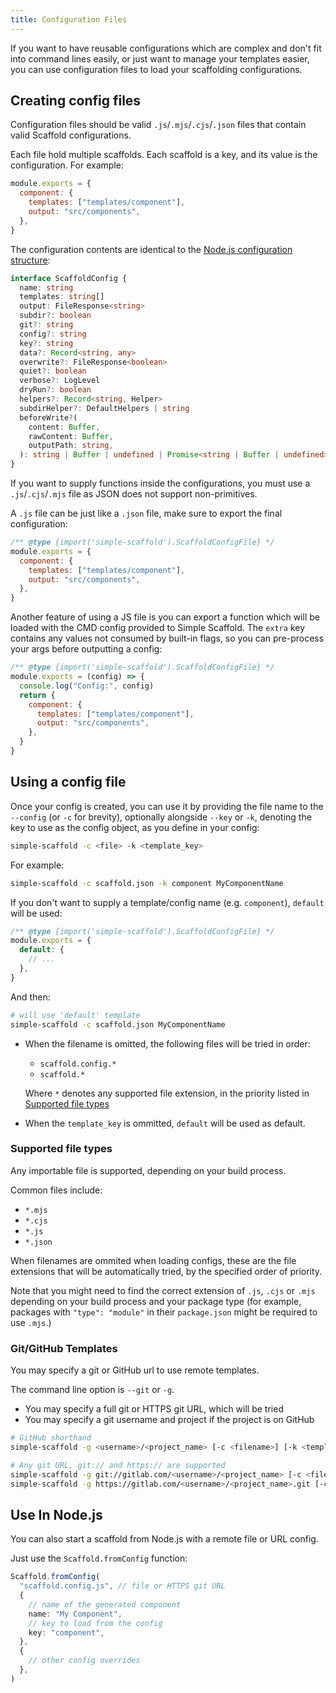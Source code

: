 ```yaml
---
title: Configuration Files
---
```


If you want to have reusable configurations which are complex and don't fit into command lines
easily, or just want to manage your templates easier, you can use configuration files to load your
scaffolding configurations.

## Creating config files

Configuration files should be valid `.js`/`.mjs`/`.cjs`/`.json` files that contain valid Scaffold
configurations.

Each file hold multiple scaffolds. Each scaffold is a key, and its value is the configuration. For
example:

```js
module.exports = {
  component: {
    templates: ["templates/component"],
    output: "src/components",
  },
}
```

The configuration contents are identical to the
[Node.js configuration structure](https://chenasraf.github.io/simple-scaffold/docs/usage/node):

```ts
interface ScaffoldConfig {
  name: string
  templates: string[]
  output: FileResponse<string>
  subdir?: boolean
  git?: string
  config?: string
  key?: string
  data?: Record<string, any>
  overwrite?: FileResponse<boolean>
  quiet?: boolean
  verbose?: LogLevel
  dryRun?: boolean
  helpers?: Record<string, Helper>
  subdirHelper?: DefaultHelpers | string
  beforeWrite?(
    content: Buffer,
    rawContent: Buffer,
    outputPath: string,
  ): string | Buffer | undefined | Promise<string | Buffer | undefined>
}
```

If you want to supply functions inside the configurations, you must use a `.js`/`.cjs`/`.mjs` file
as JSON does not support non-primitives.

A `.js` file can be just like a `.json` file, make sure to export the final configuration:

```js
/** @type {import('simple-scaffold').ScaffoldConfigFile} */
module.exports = {
  component: {
    templates: ["templates/component"],
    output: "src/components",
  },
}
```

Another feature of using a JS file is you can export a function which will be loaded with the CMD
config provided to Simple Scaffold. The `extra` key contains any values not consumed by built-in
flags, so you can pre-process your args before outputting a config:

```js
/** @type {import('simple-scaffold').ScaffoldConfigFile} */
module.exports = (config) => {
  console.log("Config:", config)
  return {
    component: {
      templates: ["templates/component"],
      output: "src/components",
    },
  }
}
```

## Using a config file

Once your config is created, you can use it by providing the file name to the `--config` (or `-c`
for brevity), optionally alongside `--key` or `-k`, denoting the key to use as the config object, as
you define in your config:

```sh
simple-scaffold -c <file> -k <template_key>
```

For example:

```sh
simple-scaffold -c scaffold.json -k component MyComponentName
```

If you don't want to supply a template/config name (e.g. `component`), `default` will be used:

```js
/** @type {import('simple-scaffold').ScaffoldConfigFile} */
module.exports = {
  default: {
    // ...
  },
}
```

And then:

```sh
# will use 'default' template
simple-scaffold -c scaffold.json MyComponentName
```

- When the filename is omitted, the following files will be tried in order:

  - `scaffold.config.*`
  - `scaffold.*`

  Where `*` denotes any supported file extension, in the priority listed in
  [Supported file types](#supported-file-types)

- When the `template_key` is ommitted, `default` will be used as default.

### Supported file types

Any importable file is supported, depending on your build process.

Common files include:

- `*.mjs`
- `*.cjs`
- `*.js`
- `*.json`

When filenames are ommited when loading configs, these are the file extensions that will be
automatically tried, by the specified order of priority.

Note that you might need to find the correct extension of `.js`, `.cjs` or `.mjs` depending on your
build process and your package type (for example, packages with `"type": "module"` in their
`package.json` might be required to use `.mjs`.)

### Git/GitHub Templates

You may specify a git or GitHub url to use remote templates.

The command line option is `--git` or `-g`.

- You may specify a full git or HTTPS git URL, which will be tried
- You may specify a git username and project if the project is on GitHub

```sh
# GitHub shorthand
simple-scaffold -g <username>/<project_name> [-c <filename>] [-k <template_key>]

# Any git URL, git:// and https:// are supported
simple-scaffold -g git://gitlab.com/<username>/<project_name> [-c <filename>] [-k <template_key>]
simple-scaffold -g https://gitlab.com/<username>/<project_name>.git [-c <filename>] [-k <template_key>]
```

## Use In Node.js

You can also start a scaffold from Node.js with a remote file or URL config.

Just use the `Scaffold.fromConfig` function:

```ts
Scaffold.fromConfig(
  "scaffold.config.js", // file or HTTPS git URL
  {
    // name of the generated component
    name: "My Component",
    // key to load from the config
    key: "component",
  },
  {
    // other config overrides
  },
)
```
